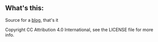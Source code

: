 ## What's this:
Source for a [blog](https://nayorejournal.github.io), that's it

Copyright CC Attribution 4.0 International, see the LICENSE file for more info.
